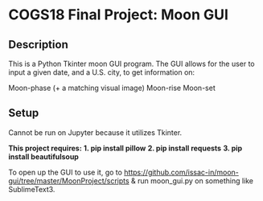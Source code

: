 # COGS18 Final Project: Moon GUI

## Description
This is a Python Tkinter moon GUI program. The GUI allows for the user to input a given date, and a U.S. city, to get information on:

Moon-phase (+ a matching visual image)
Moon-rise
Moon-set

## Setup
Cannot be run on Jupyter because it utilizes Tkinter.

**This project requires:**
**1. pip install pillow**
**2. pip install requests**
**3. pip install beautifulsoup**

To open up the GUI to use it, go to https://github.com/issac-in/moon-gui/tree/master/MoonProject/scripts & run moon_gui.py on something like SublimeText3.
